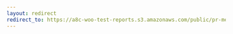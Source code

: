 ```yaml
---
layout: redirect
redirect_to: https://a8c-woo-test-reports.s3.amazonaws.com/public/pr-merge/41165/e2e/index.html
---
```

